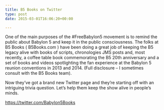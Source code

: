 ```yaml
---
title: B5 Books on Twitter
type: post
date: 2015-03-01T16:06:20+00:00

---
```

One of the main purposes of the ‪#‎FreeBabylon5‬ movement is to remind the public about Babylon 5 and keep it in the public consciousness. The folks at B5 Books ( B5Books.com ) have been doing a great job of keeping the B5 legacy alive with books of scripts, chronologies JMS posts and, most recently, a coffee table book commemorating the B5 20th anniversary and a set of books and videos spotlighting the fan experience at the Babylon 5 reunion conventions in 2013 and 2014. (Full disclosure &#8211; I sometimes consult with the B5 Books team).

Now they&#8217;ve got a brand new Twitter page and they&#8217;re starting off with an intriguing trivia question. Let&#8217;s help them keep the show alive in people&#8217;s minds.

<https://twitter.com/Babylon5Books>
